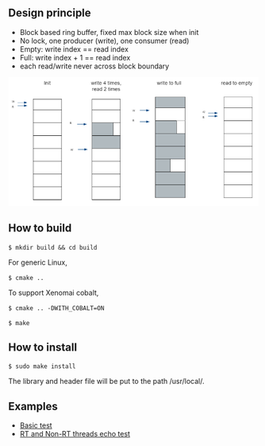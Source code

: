 ## Design principle
*  Block based ring buffer, fixed max block size when init
*  No lock, one producer (write), one consumer (read)
*  Empty: write index == read index
*  Full: write index + 1 == read index
*  each read/write never across block boundary

![Structure](./structure.png)

## How to build
```
$ mkdir build && cd build
```
For generic Linux,
```
$ cmake ..
```
To support Xenomai cobalt,
```
$ cmake .. -DWITH_COBALT=ON
```
```
$ make
```

## How to install
```
$ sudo make install
```
The library and header file will be put to the path /usr/local/.

## Examples
*  [Basic test](./test/shm_test.c)
*  [RT and Non-RT threads echo test](./test/rt2nonrt_test.c)